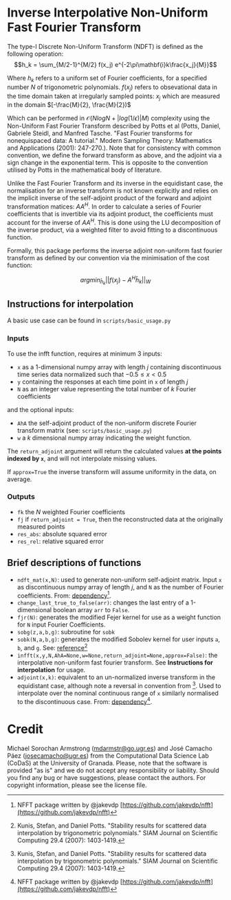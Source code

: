 # Inverse Interpolative Non-Uniform Fast Fourier Transform

The type-I Discrete Non-Uniform Transform (NDFT) is defined as the following operation:
$$h_k = \sum_{M/2-1}^{M/2} f(x_j) e^{-2\pi\mathbf{i}k\frac{x_j}{M}}$$

Where $h_k$ refers to a uniform set of Fourier coefficients, for a specified number $N$ of trigonometric polynomials. $f(x_j)$ refers to obsevational data in the time domain taken at irregularly sampled points: $x_j$ which are measured in the domain $[-\frac{M}{2}, \frac{M}{2})$

Which can be performed in $\mathcal{O}(N log N + |log (1/\epsilon) | M)$ complexity using the Non-Uniform Fast Fourier Transform described by Potts et al (Potts, Daniel, Gabriele Steidl, and Manfred Tasche. "Fast Fourier transforms for nonequispaced data: A tutorial." Modern Sampling Theory: Mathematics and Applications (2001): 247-270.). Note that for consistency with common convention, we define the forward transform as above, and the adjoint via a sign change in the exponential term. This is opposite to the convention utilised by Potts in the mathematical body of literature.

Unlike the Fast Fourier Transform and its inverse in the equidistant case, the normalisation for an inverse transform is not known explicitly and relies on the implicit inverse of the self-adjoint product of the forward and adjoint transformation matices: $AA^H$. In order to calculate a series of Fourier coefficients that is invertible via its adjoint product, the coefficients must account for the inverse of $AA^H$. This is done using the LU decomposition of the inverse product, via a weighted filter to avoid fitting to a discontinuous function. 

Formally, this package performs the inverse adjoint non-uniform fast fourier transform as defined by our convention via the minimisation of the cost function:

$${argmin}_{\hat{h}_k}||f(x_j) - A^H\hat{h}_k||_W$$

## Instructions for interpolation

A basic use case can be found in `scripts/basic_usage.py`

### Inputs
To use the infft function, requires at minimum 3 inputs: 
- `x` as a 1-dimensional numpy array with length $j$ containing discontinuous time series data normalized such that $-0.5 \leq x < 0.5$ 
- `y` containing the responses at each time point in `x` of length $j$
- `N` as an integer value representing the total number of $k$ Fourier coefficients

and the optional inputs:
- `AhA` the self-adjoint product of the non-uniform discrete Fourier transform matrix (see: `scripts/basic_usage.py`)
- `w` a $k$ dimensional numpy array indicating the weight function.

The `return_adjoint` argument will return the calculated values **at the points indexed by `x`**, and will not interpolate missing values.

If `approx=True` the inverse transform will assume uniformity in the data, on average.

### Outputs
- `fk` the $N$ weighted Fourier coefficients
- `fj` if `return_adjoint = True`, then the reconstructed data at the originally measured points
- `res_abs`: absolute squared error
- `res_rel`: relative squared error

## Brief descriptions of functions

- `ndft_mat(x,N)`: used to generate non-uniform self-adjoint matrix. Input `x` as discontinuous numpy array of length $j$, and `N` as the number of Fourier coefficients. From: [dependency](https://github.com/jakevdp/nfft)[^1].
- `change_last_true_to_false(arr)`: changes the last entry of a 1-dimensional boolean array `arr` to `False`.
- `fjr(N)`: generates the modified Fejer kernel for use as a weight function for `N` input Fourier Coefficients.
- `sobg(z,a,b,g)`: subroutine for `sobk`
- `sobk(N,a,b,g)`: generates the modified Sobolev kernel for user inputs `a`, `b`, and `g`. See: [reference](https://www-user.tu-chemnitz.de/~potts/paper/potts_kunis04.pdf)[^2]
- `infft(x,y,N,AhA=None,w=None,return_adjoint=None,approx=False)`: the interpolative non-uniform fast fourier transform. See **Instructions for interpolation** for usage.
- `adjoint(x,k)`: equivalent to an un-normalized inverse transform in the equidistant case, although note a reversal in convention from [^2]. Used to interpolate over the nominal continuous range of `x` similarly normalised to the discontinuous case. From: [dependency](https://github.com/jakevdp/nfft)[^1].

# Credit
Michael Sorochan Armstrong (mdarmstr@go.ugr.es) and José Camacho Páez (josecamacho@ugr.es) from the Computational Data Science Lab (CoDaS) at the University of Granada. Please, note that the software is provided "as is" and we do not accept any responsibility or liability. Should you find any bug or have suggestions, please contact the authors. For copyright information, please see the license file.

[^1]: NFFT package written by @jakevdp [https://github.com/jakevdp/nfft](https://github.com/jakevdp/nfft)
[^2]: Kunis, Stefan, and Daniel Potts. "Stability results for scattered data interpolation by trigonometric polynomials." SIAM Journal on Scientific Computing 29.4 (2007): 1403-1419.



